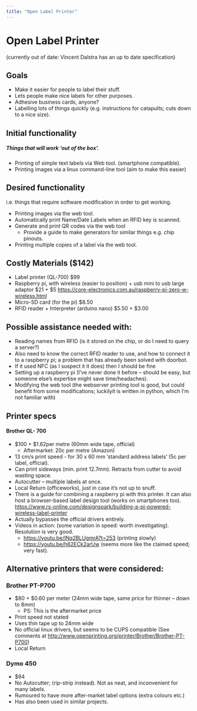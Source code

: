 ```yaml
---
title: "Open Label Printer"
---
```

# Open Label Printer

(currently out of date: Vincent Dalstra has an up to date specification)

## Goals

-   Make it easier for people to label their stuff.
-   Lets people make nice labels for other purposes.
-   Adhesive business cards, anyone?
-   Labelling lots of things quickly (e.g. instructions for catapults; cuts down to a nice size).

## Initial functionality

##### Things that will work ‘out of the box’.

-   Printing of simple text labels via Web tool. (smartphone compatible).
-   Printing images via a linux command-line tool (aim to make this easier)

## Desired functionality

i.e. things that require software modification in order to get working.

-   Printing images via the web tool.
-   Automatically print Name/Date Labels when an RFID key is scanned.
-   Generate and print QR codes via the web tool
    -   Provide a guide to make generators for similar things e.g. chip pinouts.
-   Printing multiple copies of a label via the web tool.

## Costly Materials (\$142)

-   Label printer (QL-700) \$99
-   Raspberry pi, with wireless (easier to position) + usb mini to usb large adaptor \$21 + \$5 <https://core-electronics.com.au/raspberry-pi-zero-w-wireless.html>
-   Micro-SD card (for the pi) \$8.50
-   RFID reader + Interpreter (arduino nano) \$5.50 + \$3.00

## Possible assistance needed with:

-   Reading names from RFID (is it stored on the chip, or do I need to query a server?)
-   Also need to know the correct RFID reader to use, and how to connect it to a raspberry pi; a problem that has already been solved with doorbot.
-   If it used NFC (as I suspect it it does) then I should be fine
-   Setting up a raspberry pi (I’ve never done it before – should be easy, but someone else’s expertise might save time/headaches).
-   Modifying the web tool (the webserver printing tool is good, but could benefit from some modifications; luckilyit is written in python, which I’m not familiar with)

## Printer specs

#### Brother QL- 700

-   \$100 + \$1.62per metre (60mm wide tape, official)
    -   Aftermarket: 20c per metre (Amazon)
-   13 cm/s print speed - for 30 x 60 mm ‘standard address labels’ (5c per label, official).
-   Can print sideways (min. print 12.7mm). Retracts from cutter to avoid wasting space.
-   Autocutter – multiple labels at once.
-   Local Return (officeworks), just in case it’s not up to snuff.
-   There is a guide for combining a raspberry pi with this printer. It can also host a browser-based label design tool (works on smartphones too). <https://www.rs-online.com/designspark/building-a-pi-powered-wireless-label-printer>
-   Actually bypasses the official drivers entirely.
-   Videos in action: (some variation in speed: worth investigating). Resolution is very good.
    -   <https://youtu.be/lNq2BLUgmrA?t=253> (printing slowly)
    -   <https://youtu.be/h62ECk2arUw> (seems more like the claimed speed; very fast).

## Alternative printers that were considered:

### Brother PT-P700

-   \$80 + \$0.60 per meter (24mm wide tape, same price for thinner – down to 8mm)
    -   PS: This is the aftermarket price
-   Print speed not stated
-   Uses thin tape up to 24mm wide
-   No official linux drivers, but seems to be CUPS compatible (See comments at <http://www.openprinting.org/printer/Brother/Brother-PT-P700>)
-   Local Return

### Dymo 450

-   \$94
-   No Autocutter; (rip-strip instead). Not as neat, and inconvenient for many labels.
-   Rumoured to have more after-market label options (extra colours etc.)
-   Has also been used in similar projects.
